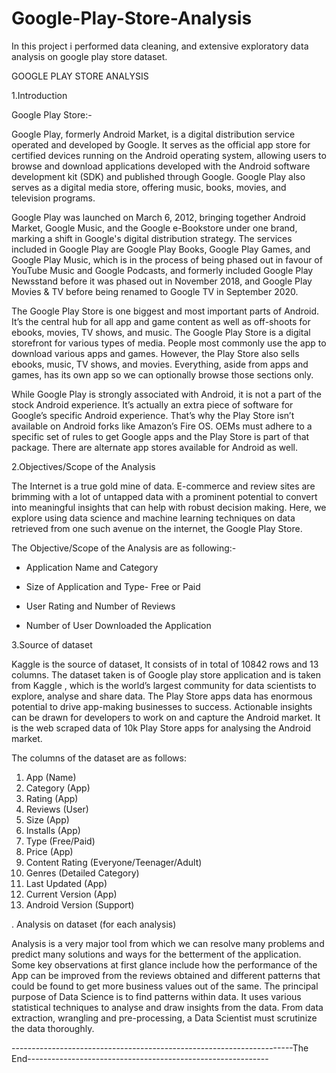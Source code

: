 # Google-Play-Store-Analysis
In this project i performed data cleaning, and extensive exploratory data analysis on google play store dataset. 

GOOGLE PLAY STORE ANALYSIS


1.Introduction

Google Play Store:-

Google Play, formerly Android Market, is a digital distribution service operated and developed by Google. It serves as the official app store for certified devices running on the Android operating system, allowing users to browse and download applications developed with the Android software development kit (SDK) and published through Google. Google Play also serves as a digital media store, offering music, books, movies, and television programs. 

Google Play was launched on March 6, 2012, bringing together Android Market, Google Music, and the Google e-Bookstore under one brand, marking a shift in Google's digital distribution strategy. The services included in Google Play are Google Play Books, Google Play Games, and Google Play Music, which is in the process of being phased out in favour of YouTube Music and Google Podcasts, and formerly included Google Play Newsstand before it was phased out in November 2018, and Google Play Movies & TV before being renamed to Google TV in September 2020.

The Google Play Store is one biggest and most important parts of Android. It’s the central hub for all app and game content as well as off-shoots for ebooks, movies, TV shows, and music. 
The Google Play Store is a digital storefront for various types of media. People most commonly use the app to download various apps and games. However, the Play Store also sells ebooks, music, TV shows, and movies. Everything, aside from apps and games, has its own app so we can optionally browse those sections only.


While Google Play is strongly associated with Android, it is not a part of the stock Android experience. It’s actually an extra piece of software for Google’s specific Android experience. That’s why the Play Store isn’t available on Android forks like Amazon’s Fire OS. OEMs must adhere to a specific set of rules to get Google apps and the Play Store is part of that package. There are alternate app stores available for Android as well.




2.Objectives/Scope of the Analysis

The Internet is a true gold mine of data. E-commerce and review sites are brimming with a lot of untapped data with a prominent potential to convert into meaningful insights that can help with robust decision making. Here, we explore using data science and machine learning techniques on data retrieved from one such avenue on the internet, the Google Play Store.


The Objective/Scope of the Analysis are as following:-

-	Application Name and Category

-	Size of Application and Type- Free or Paid

-	User Rating and Number of Reviews

-	Number of User Downloaded the Application


3.Source of dataset

Kaggle is the source of dataset, It consists of in total of 10842 rows and 13 columns. The dataset taken is of Google play store application and is taken from Kaggle , which is the world’s largest community for data scientists to explore, analyse and share data. The Play Store apps data has enormous potential to drive app-making businesses to success. Actionable insights can be drawn for developers to work on and capture the Android market. It is the web scraped data of 10k Play Store apps for analysing the Android market.

The columns of the dataset are as follows:

1) App (Name)
2) Category (App)
3) Rating (App)
4) Reviews (User)
5) Size (App)
6) Installs (App)
7) Type (Free/Paid)
8) Price (App)
9) Content Rating (Everyone/Teenager/Adult)
10) Genres (Detailed Category)
11) Last Updated (App)
12) Current Version (App)
13) Android Version (Support)




.	Analysis on dataset (for each analysis)


Analysis is a very major tool from which we can resolve many problems and predict many solutions and ways for the betterment of the application. Some key observations at first glance include how the performance of the App can be improved from the reviews obtained and different patterns that could be found to get more business values out of the same. The principal purpose of Data Science is to find patterns within data. It uses various statistical techniques to analyse and draw insights from the data. From data extraction, wrangling and pre-processing, a Data Scientist must scrutinize the data thoroughly.

----------------------------------------------------------------------The End------------------------------------------------------------
